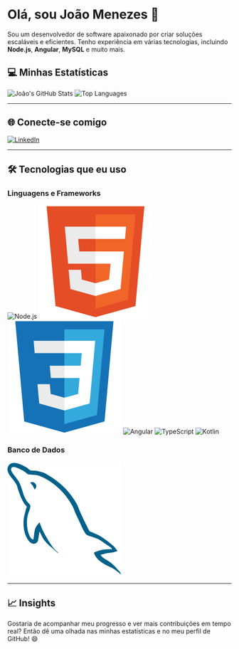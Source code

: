 # Olá, sou João Menezes 👋

Sou um desenvolvedor de software apaixonado por criar soluções escaláveis e eficientes. Tenho experiência em várias tecnologias, incluindo **Node.js**, **Angular**, **MySQL** e muito mais.

## 💻 Minhas Estatísticas

![João's GitHub Stats](https://github-readme-stats.vercel.app/api?username=joao-menezes&show_icons=true&theme=react&include_all_commits=true&count_private=true)
![Top Languages](https://github-readme-stats.vercel.app/api/top-langs/?username=joao-menezes&layout=compact&langs_count=7&theme=react)

---

## 🌐 Conecte-se comigo

[![LinkedIn](https://img.shields.io/badge/-LinkedIn-%230077B5?style=flat&logo=linkedin&logoColor=white)](https://www.linkedin.com/in/joao-gabriel-menezes/)

---

## 🛠️ Tecnologias que eu uso

### Linguagens e Frameworks
![Node.js](https://cdn.jsdelivr.net/gh/devicons/devicon/icons/nodejs/nodejs-original.svg)
![HTML5](https://raw.githubusercontent.com/devicons/devicon/master/icons/html5/html5-original.svg)
![CSS3](https://raw.githubusercontent.com/devicons/devicon/master/icons/css3/css3-original.svg)
![Angular](https://cdn.jsdelivr.net/gh/devicons/devicon/icons/angularjs/angularjs-original.svg)
![TypeScript](https://cdn.jsdelivr.net/gh/devicons/devicon/icons/typescript/typescript-original.svg)
![Kotlin](https://cdn.jsdelivr.net/gh/devicons/devicon/icons/kotlin/kotlin-original.svg)

### Banco de Dados
![MySQL](https://raw.githubusercontent.com/devicons/devicon/master/icons/mysql/mysql-original.svg)

---

## 📈 Insights

Gostaria de acompanhar meu progresso e ver mais contribuições em tempo real? Então dê uma olhada nas minhas estatísticas e no meu perfil de GitHub! 😄
